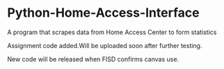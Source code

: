 # Python-Home-Access-Interface
A program that scrapes data from Home Access Center to form statistics

Assignment code added.Will be uploaded soon after further testing.

New code will be released when FISD confirms canvas use.
